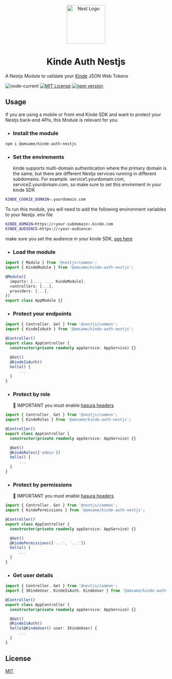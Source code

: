<p align="center">
  <a href="https://nestjs.com/" target="blank"><img src="https://nestjs.com/img/logo-small.svg" width="120" alt="Nest Logo" /></a>
</p>
<p align="center">
<h1 align="center"> Kinde Auth Nestjs</h1>

A Nestjs Module to validate your [Kinde](https://kinde.com) JSON Web Tokens

![node-current](https://img.shields.io/node/v/@amsame/kinde-auth-nestjs?style=flat)
[![MIT License](https://img.shields.io/badge/License-MIT-green.svg)](https://choosealicense.com/licenses/mit/)
[![npm version](https://badge.fury.io/js/@amsame%2Fkinde-auth-nestjs.svg)](https://badge.fury.io/js/@amsame%2Fkinde-auth-nestjs)

## Usage

If you are using a mobile or front-end Kinde SDK and want to protect your Nestjs back-end APIs, this Module is relevant for you.

- ### Install the module

```bash
npm i @amsame/kinde-auth-nestjs
```

- ### Set the envirements
  kinde supports multi-domain authentication where the primary domain is the same, but there are different Nestjs services running in different subdomains.
  For example. service1.yourdomain.com, service2.yourdomain.com, so make sure to set this envirement in your kinde SDK

```bash
KINDE_COOKIE_DOMAIN=.yourdomain.com
```

To run this module, you will need to add the following environment variables to your Nestjs .env file

```bash
KINDE_DOMAIN=https://<your-subdomain>.kinde.com
KINDE_AUDIENCE=https://<your-audience>
```

make sure you set the audience in your kinde SDK, [see here](docs/audience.md)

- ### Load the module

```ts
import { Module } from '@nestjs/common';
import { KindeModule } from '@amsame/kinde-auth-nestjs';

@Module({
  imports: [..., ..., KindeModule],
  controllers: [...],
  providers: [...],
})
export class AppModule {}
```

- ### Protect your endpoints

```ts
import { Controller, Get } from '@nestjs/common';
import { KindeIsAuth } from '@amsame/kinde-auth-nestjs';

@Controller()
export class AppController {
  constructor(private readonly appService: AppService) {}

  @Get()
  @KindeIsAuth()
  hello() {
      ...
  }
}
```

- ### Protect by role
  🔴 IMPORTANT
  you must enable [hasura headers](docs/hasura.md)

```ts
import { Controller, Get } from '@nestjs/common';
import { KindeRoles } from '@amsame/kinde-auth-nestjs';

@Controller()
export class AppController {
  constructor(private readonly appService: AppService) {}

  @Get()
  @KindeRoles(['admin'])
  hello() {
      ...
  }
}
```

- ### Protect by permissions
  🔴 IMPORTANT
  you must enable [hasura headers](docs/hasura.md)

```ts
import { Controller, Get } from '@nestjs/common';
import { KindePermissions } from '@amsame/kinde-auth-nestjs';

@Controller()
export class AppController {
  constructor(private readonly appService: AppService) {}

  @Get()
  @KindePermissions(['...', '...'])
  hello() {
      ...
  }
}
```

- ### Get user details

```ts
import { Controller, Get } from '@nestjs/common';
import { IKindeUser, KindeIsAuth, KindeUser } from '@amsame/kinde-auth-nestjs';

@Controller()
export class AppController {
  constructor(private readonly appService: AppService) {}

  @Get()
  @KindeIsAuth()
  hello(@KindeUser() user: IKindeUser) {
      ...
  }
}
```

## License

[MIT](https://choosealicense.com/licenses/mit/)

